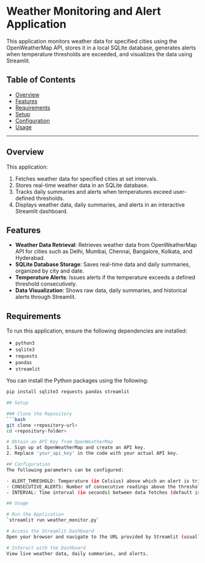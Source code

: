 # Weather Monitoring and Alert Application

This application monitors weather data for specified cities using the OpenWeatherMap API, stores it in a local SQLite database, generates alerts when temperature thresholds are exceeded, and visualizes the data using Streamlit.

## Table of Contents
- [Overview](#overview)
- [Features](#features)
- [Requirements](#requirements)
- [Setup](#setup)
- [Configuration](#configuration)
- [Usage](#usage)


---

## Overview

This application:
1. Fetches weather data for specified cities at set intervals.
2. Stores real-time weather data in an SQLite database.
3. Tracks daily summaries and alerts when temperatures exceed user-defined thresholds.
4. Displays weather data, daily summaries, and alerts in an interactive Streamlit dashboard.

## Features

- **Weather Data Retrieval**: Retrieves weather data from OpenWeatherMap API for cities such as Delhi, Mumbai, Chennai, Bangalore, Kolkata, and Hyderabad.
- **SQLite Database Storage**: Saves real-time data and daily summaries, organized by city and date.
- **Temperature Alerts**: Issues alerts if the temperature exceeds a defined threshold consecutively.
- **Data Visualization**: Shows raw data, daily summaries, and historical alerts through Streamlit.

## Requirements

To run this application, ensure the following dependencies are installed:
- `python3`
- `sqlite3`
- `requests`
- `pandas`
- `streamlit`

You can install the Python packages using the following:
```bash
pip install sqlite3 requests pandas streamlit

## Setup

### Clone the Repository
```bash
git clone <repository-url>
cd <repository-folder>

# Obtain an API Key from OpenWeatherMap
1. Sign up at OpenWeatherMap and create an API key.
2. Replace 'your_api_key' in the code with your actual API key.

## Configuration
The following parameters can be configured:

- ALERT_THRESHOLD: Temperature (in Celsius) above which an alert is triggered.
- CONSECUTIVE_ALERTS: Number of consecutive readings above the threshold to trigger an alert.
- INTERVAL: Time interval (in seconds) between data fetches (default is 5 minutes).

## Usage

# Run the Application
`streamlit run weather_monitor.py`

# Access the Streamlit Dashboard
Open your browser and navigate to the URL provided by Streamlit (usually http://localhost:8501).

# Interact with the Dashboard
View live weather data, daily summaries, and alerts.






